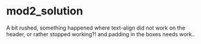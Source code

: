# mod2_solution
A bit rushed, something happened where text-align did not work on the header,
or rather stopped working?! and padding in the boxes needs work..
